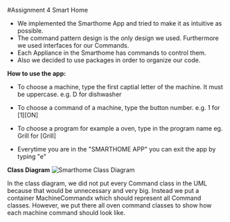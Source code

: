 #Assignment 4 Smart Home

- We implemented the Smarthome App and tried to make it as intuitive as possible.
- The command pattern design is the only design we used. Furthermore we used interfaces for our Commands.
- Each Appliance in the Smarthome has commands to control them. 
- Also we decided to use packages in order to organize our code.

**How to use the app:**

- To choose a machine, type the first captial letter of the machine. It must be uppercase. e.g. D for dishwasher
- To choose a command of a machine, type the button number. e.g. 1 for [1][ON]
- To choose a program for example a oven, type in the program name eg. Grill for [Grill]

- Everytime you are in the "SMARTHOME APP" you can exit the app by typing "e"

**Class Diagram**
![Smarthome Class Diagram](smarthome_cd.format)

In the class diagram, we did not put every Command class in the UML because that would be unnecessary and very big.
Instead we put a container MachineCommandx which should represent all Command classes.
However, we put there all oven command classes to show how each machine command should look like.


